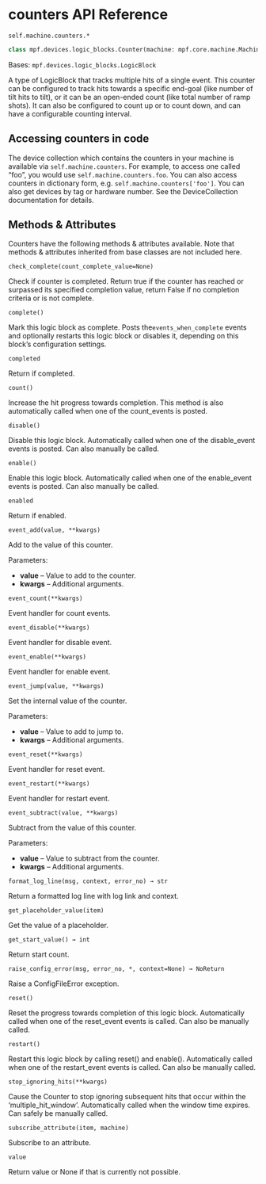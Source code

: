 # counters API Reference

`self.machine.counters.*`

``` python
class mpf.devices.logic_blocks.Counter(machine: mpf.core.machine.MachineController, name: str)
```

Bases: `mpf.devices.logic_blocks.LogicBlock`

A type of LogicBlock that tracks multiple hits of a single event. This counter can be configured to track hits towards a specific end-goal (like number of tilt hits to tilt), or it can be an open-ended count (like total number of ramp shots). It can also be configured to count up or to count down, and can have a configurable counting interval.

## Accessing counters in code

The device collection which contains the counters in your machine is available via `self.machine.counters`. For example, to access one called “foo”, you would use `self.machine.counters.foo`. You can also access counters in dictionary form, e.g. `self.machine.counters['foo']`. You can also get devices by tag or hardware number. See the DeviceCollection documentation for details.

## Methods & Attributes

Counters have the following methods & attributes available. Note that methods & attributes inherited from base classes are not included here.

`check_complete(count_complete_value=None)`

Check if counter is completed. Return true if the counter has reached or surpassed its specified completion value, return False if no completion criteria or is not complete.

`complete()`

Mark this logic block as complete. Posts the`events_when_complete` events and optionally restarts this logic block or disables it, depending on this block’s configuration settings.

`completed`

Return if completed.

`count()`

Increase the hit progress towards completion. This method is also automatically called when one of the count_events is posted.

`disable()`

Disable this logic block. Automatically called when one of the disable_event events is posted. Can also manually be called.

`enable()`

Enable this logic block. Automatically called when one of the enable_event events is posted. Can also manually be called.

`enabled`

Return if enabled.

`event_add(value, **kwargs)`

Add to the value of this counter.

Parameters:

* **value** – Value to add to the counter.
* **kwargs** – Additional arguments.

`event_count(**kwargs)`

Event handler for count events.

`event_disable(**kwargs)`

Event handler for disable event.

`event_enable(**kwargs)`

Event handler for enable event.

`event_jump(value, **kwargs)`

Set the internal value of the counter.

Parameters:

* **value** – Value to add to jump to.
* **kwargs** – Additional arguments.

`event_reset(**kwargs)`

Event handler for reset event.

`event_restart(**kwargs)`

Event handler for restart event.

`event_subtract(value, **kwargs)`

Subtract from the value of this counter.

Parameters:

* **value** – Value to subtract from the counter.
* **kwargs** – Additional arguments.

`format_log_line(msg, context, error_no) → str`

Return a formatted log line with log link and context.

`get_placeholder_value(item)`

Get the value of a placeholder.

`get_start_value() → int`

Return start count.

`raise_config_error(msg, error_no, *, context=None) → NoReturn`

Raise a ConfigFileError exception.

`reset()`

Reset the progress towards completion of this logic block. Automatically called when one of the reset_event events is called. Can also be manually called.

`restart()`

Restart this logic block by calling reset() and enable(). Automatically called when one of the restart_event events is called. Can also be manually called.

`stop_ignoring_hits(**kwargs)`

Cause the Counter to stop ignoring subsequent hits that occur within the ‘multiple_hit_window’. Automatically called when the window time expires. Can safely be manually called.

`subscribe_attribute(item, machine)`

Subscribe to an attribute.

`value`

Return value or None if that is currently not possible.
